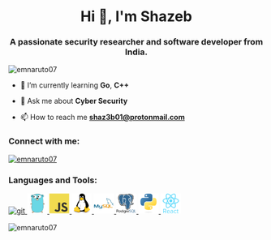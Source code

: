 <h1 align="center">Hi 👋, I'm Shazeb</h1>
<h3 align="center">A passionate security researcher and software developer from India.</h3>

<p align="left"> <img src="https://komarev.com/ghpvc/?username=emnaruto07&label=Profile%20views&color=0e75b6&style=flat" alt="emnaruto07" /> </p>



- 🌱 I’m currently learning **Go**, **C++**

- 💬 Ask me about **Cyber Security**

- 📫 How to reach me **shaz3b01@protonmail.com**

<h3 align="left">Connect with me:</h3>
<p align="left">
<p align="left"> <a href="https://twitter.com/emnaruto07" target="blank"><img src="https://img.shields.io/twitter/follow/emnaruto07?logo=twitter&style=for-the-badge" alt="emnaruto07" /></a> </p>
</p>

<h3 align="left">Languages and Tools:</h3>
<p align="left"> <a href="https://git-scm.com/" target="_blank"> <img src="https://www.vectorlogo.zone/logos/git-scm/git-scm-icon.svg" alt="git" width="40" height="40"/> </a> <a href="https://golang.org" target="_blank"> <img src="https://raw.githubusercontent.com/devicons/devicon/master/icons/go/go-original.svg" alt="go" width="40" height="40"/> </a> <a href="https://developer.mozilla.org/en-US/docs/Web/JavaScript" target="_blank"> <img src="https://raw.githubusercontent.com/devicons/devicon/master/icons/javascript/javascript-original.svg" alt="javascript" width="40" height="40"/> </a> <a href="https://www.linux.org/" target="_blank"> <img src="https://raw.githubusercontent.com/devicons/devicon/master/icons/linux/linux-original.svg" alt="linux" width="40" height="40"/> </a> <a href="https://www.mysql.com/" target="_blank"> <img src="https://raw.githubusercontent.com/devicons/devicon/master/icons/mysql/mysql-original-wordmark.svg" alt="mysql" width="40" height="40"/> </a> <a href="https://www.postgresql.org" target="_blank"> <img src="https://raw.githubusercontent.com/devicons/devicon/master/icons/postgresql/postgresql-original-wordmark.svg" alt="postgresql" width="40" height="40"/> </a> <a href="https://www.python.org" target="_blank"> <img src="https://raw.githubusercontent.com/devicons/devicon/master/icons/python/python-original.svg" alt="python" width="40" height="40"/> </a> <a href="https://reactjs.org/" target="_blank"> <img src="https://raw.githubusercontent.com/devicons/devicon/master/icons/react/react-original-wordmark.svg" alt="react" width="40" height="40"/> </a> </p>

<p><img align="center" src="https://github-readme-stats.vercel.app/api/top-langs?username=emnaruto07&show_icons=true&locale=en&layout=compact" alt="emnaruto07" /></p>
